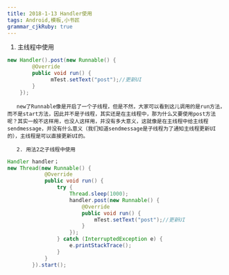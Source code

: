 ```yaml
---
title: 2018-1-13 Handler使用
tags: Android,模板,小书匠
grammar_cjkRuby: true
---
```


 1. 主线程中使用
 

     
``` java
new Handler().post(new Runnable() {
        @Override
        public void run() {
              mTest.setText("post");//更新UI
        }
    });
```
       new了Runnable像是开启了一个子线程，但是不然，大家可以看到这儿调用的是run方法，而不是start方法，因此并不是子线程，其实还是在主线程中，那为什么又要使用post方法呢？其实一般不这样用，也没人这样用，并没有多大意义，这就像是在主线程中给主线程sendmessage，并没有什么意义（我们知道sendmessage是子线程为了通知主线程更新UI的），主线程是可以直接更新UI的。
	  
	   2. 用法2之子线程中使用
	   

``` java
Handler handler；
new Thread(new Runnable() {
            @Override
            public void run() {
                try {
                    Thread.sleep(1000);
                    handler.post(new Runnable() {
                        @Override
                        public void run() {
                            mTest.setText("post");//更新UI
                        }
                    });
                } catch (InterruptedException e) {
                    e.printStackTrace();
                }
            }
        }).start();
```
